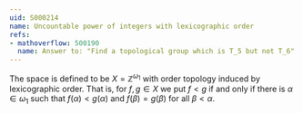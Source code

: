 ```yaml
---
uid: S000214
name: Uncountable power of integers with lexicographic order
refs:
- mathoverflow: 500190
  name: Answer to: "Find a topological group which is T_5 but not T_6" 
---
```


The space is defined to be $X = \mathbb Z ^ {\omega_1}$ with order topology induced by lexicographic order. 
That is, for $f,g \in X$ we put $f < g$ if and only if there is $\alpha \in \omega_1$ such that $f(\alpha) < g(\alpha)$ and $f(\beta) = g(\beta)$ for all $\beta < \alpha$.

